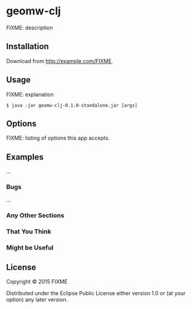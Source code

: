 # geomw-clj

FIXME: description

## Installation

Download from http://example.com/FIXME.

## Usage

FIXME: explanation

    $ java -jar geomw-clj-0.1.0-standalone.jar [args]

## Options

FIXME: listing of options this app accepts.

## Examples

...

### Bugs

...

### Any Other Sections
### That You Think
### Might be Useful

## License

Copyright © 2015 FIXME

Distributed under the Eclipse Public License either version 1.0 or (at
your option) any later version.
